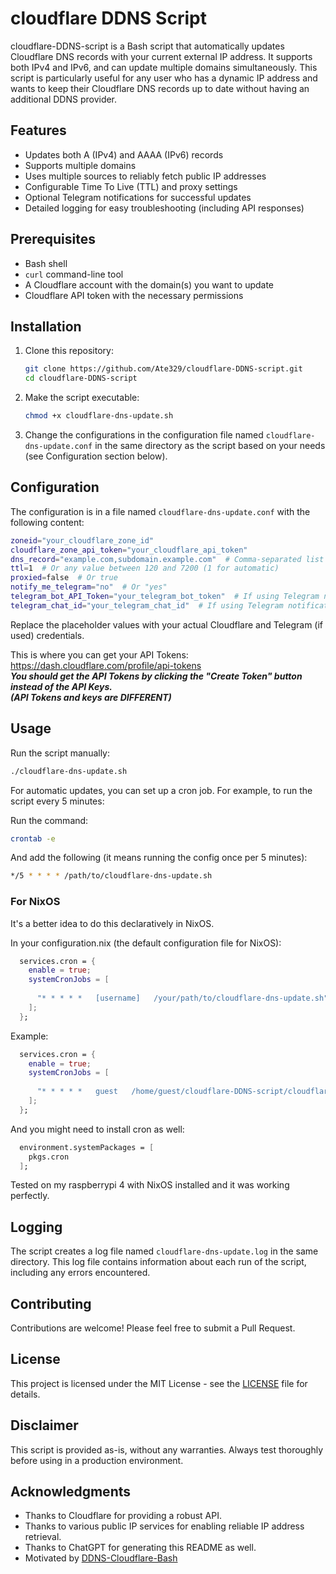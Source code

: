 # cloudflare DDNS Script

cloudflare-DDNS-script is a Bash script that automatically updates Cloudflare DNS records with your current external IP address. It supports both IPv4 and IPv6, and can update multiple domains simultaneously. This script is particularly useful for any user who has a dynamic IP address and wants to keep their Cloudflare DNS records up to date without having an additional DDNS provider.

## Features

- Updates both A (IPv4) and AAAA (IPv6) records
- Supports multiple domains
- Uses multiple sources to reliably fetch public IP addresses
- Configurable Time To Live (TTL) and proxy settings
- Optional Telegram notifications for successful updates
- Detailed logging for easy troubleshooting (including API responses)

## Prerequisites

- Bash shell
- `curl` command-line tool
- A Cloudflare account with the domain(s) you want to update
- Cloudflare API token with the necessary permissions

## Installation

1. Clone this repository:
   ```bash
   git clone https://github.com/Ate329/cloudflare-DDNS-script.git
   cd cloudflare-DDNS-script
   ```

2. Make the script executable:
   ```bash
   chmod +x cloudflare-dns-update.sh
   ```

3. Change the configurations in the configuration file named `cloudflare-dns-update.conf` in the same directory as the script based on your needs (see Configuration section below).

## Configuration

The configuration is in a file named `cloudflare-dns-update.conf` with the following content:

```bash
zoneid="your_cloudflare_zone_id"
cloudflare_zone_api_token="your_cloudflare_api_token"
dns_record="example.com,subdomain.example.com"  # Comma-separated list of domains
ttl=1  # Or any value between 120 and 7200 (1 for automatic)
proxied=false  # Or true
notify_me_telegram="no"  # Or "yes"
telegram_bot_API_Token="your_telegram_bot_token"  # If using Telegram notifications
telegram_chat_id="your_telegram_chat_id"  # If using Telegram notifications
```

Replace the placeholder values with your actual Cloudflare and Telegram (if used) credentials.

This is where you can get your API Tokens: https://dash.cloudflare.com/profile/api-tokens   
***You should get the API Tokens by clicking the "Create Token" button instead of the API Keys.   
(API Tokens and keys are DIFFERENT)***

## Usage

Run the script manually:

```bash
./cloudflare-dns-update.sh
```

For automatic updates, you can set up a cron job. For example, to run the script every 5 minutes:

Run the command:
```bash
crontab -e
```

And add the following (it means running the config once per 5 minutes):
```bash
*/5 * * * * /path/to/cloudflare-dns-update.sh
```

### For NixOS

It's a better idea to do this declaratively in NixOS.

In your configuration.nix (the default configuration file for NixOS):
```nix
  services.cron = {
    enable = true;
    systemCronJobs = [
        
      "* * * * *   [username]   /your/path/to/cloudflare-dns-update.sh"
    ];
  };
```

Example:
```nix
  services.cron = {
    enable = true;
    systemCronJobs = [
        
      "* * * * *   guest   /home/guest/cloudflare-DDNS-script/cloudflare-dns-update.sh"
    ];
  };
```

And you might need to install cron as well:
```nix
  environment.systemPackages = [
    pkgs.cron
  ];
```

Tested on my raspberrypi 4 with NixOS installed and it was working perfectly.

## Logging

The script creates a log file named `cloudflare-dns-update.log` in the same directory. This log file contains information about each run of the script, including any errors encountered.

## Contributing

Contributions are welcome! Please feel free to submit a Pull Request.

## License

This project is licensed under the MIT License - see the [LICENSE](LICENSE) file for details.

## Disclaimer

This script is provided as-is, without any warranties. Always test thoroughly before using in a production environment.

## Acknowledgments

- Thanks to Cloudflare for providing a robust API.
- Thanks to various public IP services for enabling reliable IP address retrieval.
- Thanks to ChatGPT for generating this README as well.
- Motivated by [DDNS-Cloudflare-Bash](https://github.com/fire1ce/DDNS-Cloudflare-Bash)
